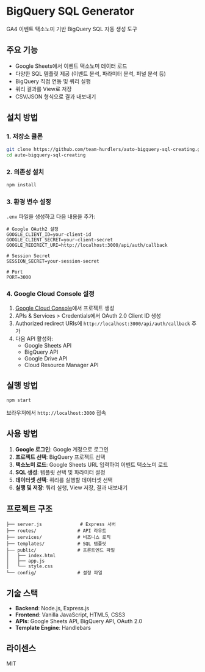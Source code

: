 # BigQuery SQL Generator

GA4 이벤트 택소노미 기반 BigQuery SQL 자동 생성 도구

## 주요 기능

- Google Sheets에서 이벤트 택소노미 데이터 로드
- 다양한 SQL 템플릿 제공 (이벤트 분석, 파라미터 분석, 퍼널 분석 등)
- BigQuery 직접 연동 및 쿼리 실행
- 쿼리 결과를 View로 저장
- CSV/JSON 형식으로 결과 내보내기

## 설치 방법

### 1. 저장소 클론
```bash
git clone https://github.com/team-hurdlers/auto-bigquery-sql-creating.git
cd auto-bigquery-sql-creating
```

### 2. 의존성 설치
```bash
npm install
```

### 3. 환경 변수 설정
`.env` 파일을 생성하고 다음 내용을 추가:

```env
# Google OAuth2 설정
GOOGLE_CLIENT_ID=your-client-id
GOOGLE_CLIENT_SECRET=your-client-secret
GOOGLE_REDIRECT_URI=http://localhost:3000/api/auth/callback

# Session Secret
SESSION_SECRET=your-session-secret

# Port
PORT=3000
```

### 4. Google Cloud Console 설정

1. [Google Cloud Console](https://console.cloud.google.com)에서 프로젝트 생성
2. APIs & Services > Credentials에서 OAuth 2.0 Client ID 생성
3. Authorized redirect URIs에 `http://localhost:3000/api/auth/callback` 추가
4. 다음 API 활성화:
   - Google Sheets API
   - BigQuery API
   - Google Drive API
   - Cloud Resource Manager API

## 실행 방법

```bash
npm start
```

브라우저에서 `http://localhost:3000` 접속

## 사용 방법

1. **Google 로그인**: Google 계정으로 로그인
2. **프로젝트 선택**: BigQuery 프로젝트 선택
3. **택소노미 로드**: Google Sheets URL 입력하여 이벤트 택소노미 로드
4. **SQL 생성**: 템플릿 선택 및 파라미터 설정
5. **데이터셋 선택**: 쿼리를 실행할 데이터셋 선택
6. **실행 및 저장**: 쿼리 실행, View 저장, 결과 내보내기

## 프로젝트 구조

```
├── server.js              # Express 서버
├── routes/               # API 라우트
├── services/             # 비즈니스 로직
├── templates/            # SQL 템플릿
├── public/               # 프론트엔드 파일
│   ├── index.html
│   ├── app.js
│   └── style.css
└── config/               # 설정 파일
```

## 기술 스택

- **Backend**: Node.js, Express.js
- **Frontend**: Vanilla JavaScript, HTML5, CSS3
- **APIs**: Google Sheets API, BigQuery API, OAuth 2.0
- **Template Engine**: Handlebars

## 라이센스

MIT
